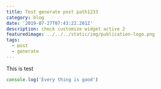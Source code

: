 ```yaml
---
title: Test generate post path1233
category: blog
date: '2019-07-27T07:43:22.201Z'
description: check customize widget active 2
featuredimage: ../../../static/img/publication-logo.png
tags:
  - post
  - generate
---
```

This is test

```javascript
console.log('Every thing is good')
```
